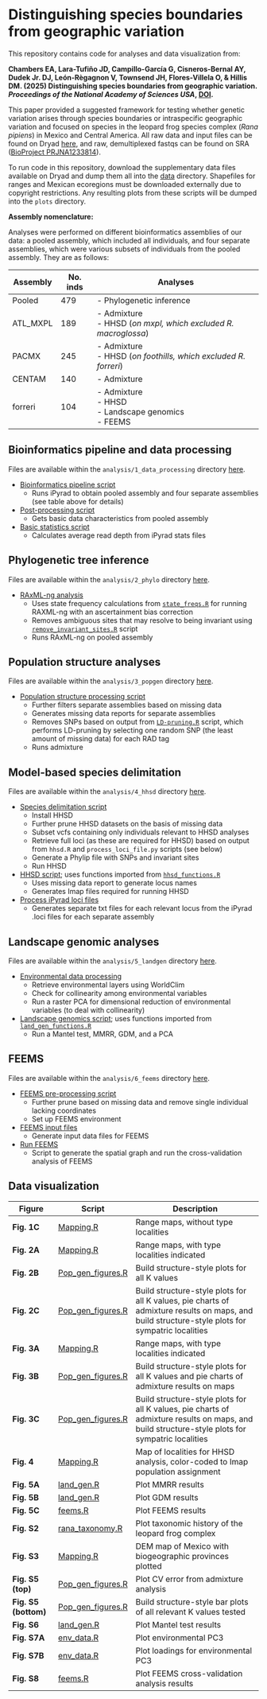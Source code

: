 # Distinguishing species boundaries from geographic variation

This repository contains code for analyses and data visualization from:

**Chambers EA, Lara-Tufiño JD, Campillo-García G, Cisneros-Bernal AY, Dudek Jr. DJ, León-Règagnon V, Townsend JH, Flores-Villela O, & Hillis DM. (2025) Distinguishing species boundaries from geographic variation. *Proceedings of the National Academy of Sciences USA*, [DOI](https://doi.org/10.1073/pnas.2423688122).**

This paper provided a suggested framework for testing whether genetic variation arises through species boundaries or intraspecific geographic variation and focused on species in the leopard frog species complex (*Rana pipiens*) in Mexico and Central America. All raw data and input files can be found on Dryad [here](https://doi.org/10.5061/dryad.cjsxksnhc), and raw, demultiplexed fastqs can be found on SRA ([BioProject PRJNA1233814](https://www.ncbi.nlm.nih.gov/bioproject/PRJNA1233814)).

To run code in this repository, download the supplementary data files available on Dryad and dump them all into the [data](https://github.com/eachambers/pantherana/tree/main/data) directory. Shapefiles for ranges and Mexican ecoregions must be downloaded externally due to copyright restrictions. Any resulting plots from these scripts will be dumped into the `plots` directory.

**Assembly nomenclature:**

Analyses were performed on different bioinformatics assemblies of our data: a pooled assembly, which included all individuals, and four separate assemblies, which were various subsets of individuals from the pooled assembly. They are as follows:

| Assembly | No. inds | Analyses
| -------- | ------------- | ------------ |
| Pooled | 479 | - Phylogenetic inference |
| ATL_MXPL | 189 | - Admixture <br>- HHSD (*on mxpl, which excluded R. macroglossa*) |
| PACMX | 245 | - Admixture <br>- HHSD (*on foothills, which excluded R. forreri*) |
| CENTAM | 140 | - Admixture |
| forreri | 104 | - Admixture <br>- HHSD <br>- Landscape genomics <br>- FEEMS |

## Bioinformatics pipeline and data processing
Files are available within the `analysis/1_data_processing` directory [here](https://github.com/eachambers/pantherana/tree/main/analysis/1_data_processing).
* [Bioinformatics pipeline script](https://github.com/eachambers/pantherana/blob/main/R/bioinformatics_processing.sh)
    - Runs iPyrad to obtain pooled assembly and four separate assemblies (see table above for details)
* [Post-processing script](https://github.com/eachambers/pantherana/blob/main/R/basic_data_characteristics.sh)
    - Gets basic data characteristics from pooled assembly
* [Basic statistics script](https://github.com/eachambers/pantherana/blob/main/R/Basic_stats.R)
    - Calculates average read depth from iPyrad stats files

## Phylogenetic tree inference
Files are available within the `analysis/2_phylo` directory [here](https://github.com/eachambers/pantherana/tree/main/analysis/2_phylo).
* [RAxML-ng analysis](https://github.com/eachambers/pantherana/blob/main/analysis/2_phylo/RAXML-ng.sh)
    - Uses state frequency calculations from [`state_freqs.R`](https://github.com/eachambers/pantherana/blob/main/analysis/2_phylo/state_freqs.R) for running RAXML-ng with an ascertainment bias correction
    - Removes ambiguous sites that may resolve to being invariant using [`remove_invariant_sites.R`](https://github.com/eachambers/pantherana/blob/main/analysis/2_phylo/remove_invariant_sites.R) script
    - Runs RAxML-ng on pooled assembly

## Population structure analyses
Files are available within the `analysis/3_popgen` directory [here](https://github.com/eachambers/pantherana/tree/main/analysis/3_popgen).
* [Population structure processing script](https://github.com/eachambers/pantherana/blob/main/analysis/3_popgen/population_structure.sh)
    - Further filters separate assemblies based on missing data
    - Generates missing data reports for separate assemblies
    - Removes SNPs based on output from [`LD-pruning.R`](https://github.com/eachambers/pantherana/blob/main/analysis/3_popgen/LD-pruning.R) script, which performs LD-pruning by selecting one random SNP (the least amount of missing data) for each RAD tag
    - Runs admixture

## Model-based species delimitation
Files are available within the `analysis/4_hhsd` directory [here](https://github.com/eachambers/pantherana/tree/main/analysis/4_hhsd).
* [Species delimitation script](https://github.com/eachambers/pantherana/blob/main/analysis/4_hhsd/HHSD.sh)
    - Install HHSD
    - Further prune HHSD datasets on the basis of missing data
    - Subset vcfs containing only individuals relevant to HHSD analyses
    - Retrieve full loci (as these are required for HHSD) based on output from `hhsd.R` and `process_loci_file.py` scripts (see below)
    - Generate a Phylip file with SNPs and invariant sites
    - Run HHSD
* [HHSD script](https://github.com/eachambers/pantherana/blob/main/analysis/4_hhsd/hhsd.R); uses functions imported from [`hhsd_functions.R`](https://github.com/eachambers/pantherana/blob/main/analysis/4_hhsd/hhsd_functions.R)
    - Uses missing data report to generate locus names
    - Generates Imap files required for running HHSD
* [Process iPyrad loci files](https://github.com/eachambers/pantherana/blob/main/analysis/4_hhsd/process_loci_file.py)
    - Generates separate txt files for each relevant locus from the iPyrad .loci files for each separate assembly
 
## Landscape genomic analyses
Files are available within the `analysis/5_landgen` directory [here](https://github.com/eachambers/pantherana/tree/main/analysis/5_landgen).
* [Environmental data processing](https://github.com/eachambers/pantherana/blob/main/analysis/5_landgen/env_data.R)
    - Retrieve environmental layers using WorldClim
    - Check for collinearity among environmental variables
    - Run a raster PCA for dimensional reduction of environmental variables (to deal with collinearity)
* [Landscape genomics script](https://github.com/eachambers/pantherana/blob/main/analysis/5_landgen/land_gen.R); uses functions imported from [`land_gen_functions.R`](https://github.com/eachambers/pantherana/blob/main/analysis/5_landgen/land_gen_functions.R)
    - Run a Mantel test, MMRR, GDM, and a PCA

## FEEMS
Files are available within the `analysis/6_feems` directory [here](https://github.com/eachambers/pantherana/tree/main/analysis/6_feems).
* [FEEMS pre-processing script](https://github.com/eachambers/pantherana/blob/main/analysis/6_feems/FEEMS_preprocessing.sh)
    - Further prune based on missing data and remove single individual lacking coordinates
    - Set up FEEMS environment
* [FEEMS input files](https://github.com/eachambers/pantherana/blob/main/analysis/6_feems/FEEMS.R)
    - Generate input data files for FEEMS
* [Run FEEMS](https://github.com/eachambers/pantherana/blob/main/analysis/6_feems/run_feems.py)
    - Script to generate the spatial graph and run the cross-validation analysis of FEEMS

## Data visualization

| Figure | Script | Description
| -------- | ------------- | ------------ |
| **Fig. 1C** | [Mapping.R](https://github.com/eachambers/pantherana/blob/main/R/Mapping.R) | Range maps, without type localities |
| **Fig. 2A** | [Mapping.R](https://github.com/eachambers/pantherana/blob/main/R/Mapping.R) | Range maps, with type localities indicated |
| **Fig. 2B** | [Pop_gen_figures.R](https://github.com/eachambers/pantherana/blob/main/R/Pop_gen_figures.R) | Build structure-style plots for all K values |
| **Fig. 2C** | [Pop_gen_figures.R](https://github.com/eachambers/pantherana/blob/main/R/Pop_gen_figures.R) | Build structure-style plots for all K values, pie charts of admixture results on maps, and build structure-style plots for sympatric localities |
| **Fig. 3A** | [Mapping.R](https://github.com/eachambers/pantherana/blob/main/R/Mapping.R) | Range maps, with type localities indicated |
| **Fig. 3B** | [Pop_gen_figures.R](https://github.com/eachambers/pantherana/blob/main/R/Pop_gen_figures.R) | Build structure-style plots for all K values and pie charts of admixture results on maps |
| **Fig. 3C** | [Pop_gen_figures.R](https://github.com/eachambers/pantherana/blob/main/R/Pop_gen_figures.R) | Build structure-style plots for all K values, pie charts of admixture results on maps, and build structure-style plots for sympatric localities |
| **Fig. 4** | [Mapping.R](https://github.com/eachambers/pantherana/blob/main/R/Mapping.R) | Map of localities for HHSD analysis, color-coded to Imap population assignment |
| **Fig. 5A** | [land_gen.R](https://github.com/eachambers/pantherana/blob/main/R/Land_gen.R) | Plot MMRR results |
| **Fig. 5B** | [land_gen.R](https://github.com/eachambers/pantherana/blob/main/R/Land_gen.R) | Plot GDM results |
| **Fig. 5C** | [feems.R](https://github.com/eachambers/pantherana/blob/main/R/fEEMS.R) | Plot FEEMS results |
| **Fig. S2** | [rana_taxonomy.R](https://github.com/eachambers/pantherana/blob/main/R/rana_taxonomy.R) | Plot taxonomic history of the leopard frog complex |
| **Fig. S3** | [Mapping.R](https://github.com/eachambers/pantherana/blob/main/R/Mapping.R) | DEM map of Mexico with biogeographic provinces plotted |
| **Fig. S5 (top)** | [Pop_gen_figures.R](https://github.com/eachambers/pantherana/blob/main/R/Pop_gen_figures.R) | Plot CV error from admixture analysis |
| **Fig. S5 (bottom)** | [Pop_gen_figures.R](https://github.com/eachambers/pantherana/blob/main/R/Pop_gen_figures.R) | Build structure-style bar plots of all relevant K values tested |
| **Fig. S6** | [land_gen.R](https://github.com/eachambers/pantherana/blob/main/R/Land_gen.R) | Plot Mantel test results |
| **Fig. S7A** | [env_data.R](https://github.com/eachambers/pantherana/blob/main/R/Env_data.R) | Plot environmental PC3 |
| **Fig. S7B** | [env_data.R](https://github.com/eachambers/pantherana/blob/main/R/Env_data.R) | Plot loadings for environmental PC3 |
| **Fig. S8** | [feems.R](https://github.com/eachambers/pantherana/blob/main/R/fEEMS.R) | Plot FEEMS cross-validation analysis results |
